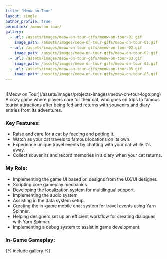 ```yaml
---
title: "Meow on Tour"
layout: single
author_profile: true
permalink: /meow-on-tour/
gallery:
  - url: /assets/images/meow-on-tour-gifs/meow-on-tour-01.gif
    image_path: /assets/images/meow-on-tour-gifs/meow-on-tour-01.gif
  - url: /assets/images/meow-on-tour-gifs/meow-on-tour-02.gif
    image_path: /assets/images/meow-on-tour-gifs/meow-on-tour-02.gif
  - url: /assets/images/meow-on-tour-gifs/meow-on-tour-03.gif
    image_path: /assets/images/meow-on-tour-gifs/meow-on-tour-03.gif
  - url: /assets/images/meow-on-tour-gifs/meow-on-tour-05.gif
    image_path: /assets/images/meow-on-tour-gifs/meow-on-tour-05.gif
---
```

<br>
![Meow on Tour](/assets/images/projects-images/meow-on-tour-logo.png)
<br>
A cozy game where players care for their cat, who goes on trips to famous tourist attractions after being fed and returns with souvenirs and diary entries from its adventures.

### Key Features:
- Raise and care for a cat by feeding and petting it.
- Watch as your cat travels to famous locations on its own.
- Experience unique travel events by chatting with your cat while it's away.
- Collect souvenirs and record memories in a diary when your cat returns.

### My Role:
- Implementing the game UI based on designs from the UX/UI designer.
- Scripting core gameplay mechanics.
- Developing the localization system for multilingual support.
- Implementing the audio system.
- Assisting in the data system setup.
- Creating the in-game mobile chat system for travel events using Yarn Spinner.
- Helping designers set up an efficient workflow for creating dialogues with Yarn Spinner.
- Implementing a debug system to assist in game development.

### In-Game Gameplay:
{% include gallery %}
